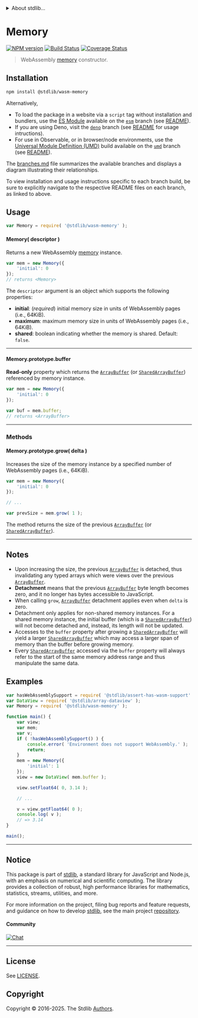 <!--

@license Apache-2.0

Copyright (c) 2024 The Stdlib Authors.

Licensed under the Apache License, Version 2.0 (the "License");
you may not use this file except in compliance with the License.
You may obtain a copy of the License at

   http://www.apache.org/licenses/LICENSE-2.0

Unless required by applicable law or agreed to in writing, software
distributed under the License is distributed on an "AS IS" BASIS,
WITHOUT WARRANTIES OR CONDITIONS OF ANY KIND, either express or implied.
See the License for the specific language governing permissions and
limitations under the License.

-->


<details>
  <summary>
    About stdlib...
  </summary>
  <p>We believe in a future in which the web is a preferred environment for numerical computation. To help realize this future, we've built stdlib. stdlib is a standard library, with an emphasis on numerical and scientific computation, written in JavaScript (and C) for execution in browsers and in Node.js.</p>
  <p>The library is fully decomposable, being architected in such a way that you can swap out and mix and match APIs and functionality to cater to your exact preferences and use cases.</p>
  <p>When you use stdlib, you can be absolutely certain that you are using the most thorough, rigorous, well-written, studied, documented, tested, measured, and high-quality code out there.</p>
  <p>To join us in bringing numerical computing to the web, get started by checking us out on <a href="https://github.com/stdlib-js/stdlib">GitHub</a>, and please consider <a href="https://opencollective.com/stdlib">financially supporting stdlib</a>. We greatly appreciate your continued support!</p>
</details>

# Memory

[![NPM version][npm-image]][npm-url] [![Build Status][test-image]][test-url] [![Coverage Status][coverage-image]][coverage-url] <!-- [![dependencies][dependencies-image]][dependencies-url] -->

> WebAssembly [memory][mdn-webassembly-memory] constructor.

<!-- Section to include introductory text. Make sure to keep an empty line after the intro `section` element and another before the `/section` close. -->

<section class="intro">

</section>

<!-- /.intro -->

<!-- Package usage documentation. -->

<section class="installation">

## Installation

```bash
npm install @stdlib/wasm-memory
```

Alternatively,

-   To load the package in a website via a `script` tag without installation and bundlers, use the [ES Module][es-module] available on the [`esm`][esm-url] branch (see [README][esm-readme]).
-   If you are using Deno, visit the [`deno`][deno-url] branch (see [README][deno-readme] for usage intructions).
-   For use in Observable, or in browser/node environments, use the [Universal Module Definition (UMD)][umd] build available on the [`umd`][umd-url] branch (see [README][umd-readme]).

The [branches.md][branches-url] file summarizes the available branches and displays a diagram illustrating their relationships.

To view installation and usage instructions specific to each branch build, be sure to explicitly navigate to the respective README files on each branch, as linked to above.

</section>

<section class="usage">

## Usage

```javascript
var Memory = require( '@stdlib/wasm-memory' );
```

#### Memory( descriptor )

Returns a new WebAssembly [memory][mdn-webassembly-memory] instance.

```javascript
var mem = new Memory({
    'initial': 0
});
// returns <Memory>
```

The `descriptor` argument is an object which supports the following properties:

-   **initial**: (_required_) initial memory size in units of WebAssembly pages (i.e., 64KiB).
-   **maximum**: maximum memory size in units of WebAssembly pages (i.e., 64KiB).
-   **shared**: boolean indicating whether the memory is shared. Default: `false`.

* * *

<a name="prop-buffer"></a>

#### Memory.prototype.buffer

**Read-only** property which returns the [`ArrayBuffer`][@stdlib/array/buffer] (or [`SharedArrayBuffer`][@stdlib/array/shared-buffer]) referenced by memory instance.

```javascript
var mem = new Memory({
    'initial': 0
});

var buf = mem.buffer;
// returns <ArrayBuffer>
```

* * *

### Methods

<a name="method-grow"></a>

#### Memory.prototype.grow( delta )

Increases the size of the memory instance by a specified number of WebAssembly pages (i.e., 64KiB).

```javascript
var mem = new Memory({
    'initial': 0
});

// ...

var prevSize = mem.grow( 1 );
```

The method returns the size of the previous [`ArrayBuffer`][@stdlib/array/buffer] (or [`SharedArrayBuffer`][@stdlib/array/shared-buffer]).

</section>

<!-- /.usage -->

* * *

<!-- Package usage notes. Make sure to keep an empty line after the `section` element and another before the `/section` close. -->

<section class="notes">

## Notes

-   Upon increasing the size, the previous [`ArrayBuffer`][@stdlib/array/buffer] is detached, thus invalidating any typed arrays which were views over the previous [`ArrayBuffer`][@stdlib/array/buffer].
-   **Detachment** means that the previous [`ArrayBuffer`][@stdlib/array/buffer] byte length becomes zero, and it no longer has bytes accessible to JavaScript.
-   When calling `grow`, [`ArrayBuffer`][@stdlib/array/buffer] detachment applies even when `delta` is zero.
-   Detachment only applies for non-shared memory instances. For a shared memory instance, the initial buffer (which is a [`SharedArrayBuffer`][@stdlib/array/shared-buffer]) will not become detached and, instead, its length will not be updated.
-   Accesses to the `buffer` property after growing a [`SharedArrayBuffer`][@stdlib/array/shared-buffer] will yield a larger [`SharedArrayBuffer`][@stdlib/array/shared-buffer] which may access a larger span of memory than the buffer before growing memory.
-   Every [`SharedArrayBuffer`][@stdlib/array/shared-buffer] accessed via the `buffer` property will always refer to the start of the same memory address range and thus manipulate the same data.

</section>

<!-- /.notes -->

<!-- Package usage examples. -->

<section class="examples">

## Examples

<!-- eslint no-undef: "error" -->

```javascript
var hasWebAssemblySupport = require( '@stdlib/assert-has-wasm-support' );
var DataView = require( '@stdlib/array-dataview' );
var Memory = require( '@stdlib/wasm-memory' );

function main() {
    var view;
    var mem;
    var v;
    if ( !hasWebAssemblySupport() ) {
        console.error( 'Environment does not support WebAssembly.' );
        return;
    }
    mem = new Memory({
        'initial': 1
    });
    view = new DataView( mem.buffer );

    view.setFloat64( 0, 3.14 );

    // ...

    v = view.getFloat64( 0 );
    console.log( v );
    // => 3.14
}

main();
```

</section>

<!-- /.examples -->

<!-- Section to include cited references. If references are included, add a horizontal rule *before* the section. Make sure to keep an empty line after the `section` element and another before the `/section` close. -->

<section class="references">

</section>

<!-- /.references -->

<!-- Section for related `stdlib` packages. Do not manually edit this section, as it is automatically populated. -->

<section class="related">

</section>

<!-- /.related -->

<!-- Section for all links. Make sure to keep an empty line after the `section` element and another before the `/section` close. -->


<section class="main-repo" >

* * *

## Notice

This package is part of [stdlib][stdlib], a standard library for JavaScript and Node.js, with an emphasis on numerical and scientific computing. The library provides a collection of robust, high performance libraries for mathematics, statistics, streams, utilities, and more.

For more information on the project, filing bug reports and feature requests, and guidance on how to develop [stdlib][stdlib], see the main project [repository][stdlib].

#### Community

[![Chat][chat-image]][chat-url]

---

## License

See [LICENSE][stdlib-license].


## Copyright

Copyright &copy; 2016-2025. The Stdlib [Authors][stdlib-authors].

</section>

<!-- /.stdlib -->

<!-- Section for all links. Make sure to keep an empty line after the `section` element and another before the `/section` close. -->

<section class="links">

[npm-image]: http://img.shields.io/npm/v/@stdlib/wasm-memory.svg
[npm-url]: https://npmjs.org/package/@stdlib/wasm-memory

[test-image]: https://github.com/stdlib-js/wasm-memory/actions/workflows/test.yml/badge.svg?branch=main
[test-url]: https://github.com/stdlib-js/wasm-memory/actions/workflows/test.yml?query=branch:main

[coverage-image]: https://img.shields.io/codecov/c/github/stdlib-js/wasm-memory/main.svg
[coverage-url]: https://codecov.io/github/stdlib-js/wasm-memory?branch=main

<!--

[dependencies-image]: https://img.shields.io/david/stdlib-js/wasm-memory.svg
[dependencies-url]: https://david-dm.org/stdlib-js/wasm-memory/main

-->

[chat-image]: https://img.shields.io/gitter/room/stdlib-js/stdlib.svg
[chat-url]: https://app.gitter.im/#/room/#stdlib-js_stdlib:gitter.im

[stdlib]: https://github.com/stdlib-js/stdlib

[stdlib-authors]: https://github.com/stdlib-js/stdlib/graphs/contributors

[umd]: https://github.com/umdjs/umd
[es-module]: https://developer.mozilla.org/en-US/docs/Web/JavaScript/Guide/Modules

[deno-url]: https://github.com/stdlib-js/wasm-memory/tree/deno
[deno-readme]: https://github.com/stdlib-js/wasm-memory/blob/deno/README.md
[umd-url]: https://github.com/stdlib-js/wasm-memory/tree/umd
[umd-readme]: https://github.com/stdlib-js/wasm-memory/blob/umd/README.md
[esm-url]: https://github.com/stdlib-js/wasm-memory/tree/esm
[esm-readme]: https://github.com/stdlib-js/wasm-memory/blob/esm/README.md
[branches-url]: https://github.com/stdlib-js/wasm-memory/blob/main/branches.md

[stdlib-license]: https://raw.githubusercontent.com/stdlib-js/wasm-memory/main/LICENSE

[mdn-webassembly-memory]: https://developer.mozilla.org/en-US/docs/WebAssembly/JavaScript_interface/Memory

[@stdlib/array/buffer]: https://github.com/stdlib-js/array-buffer

[@stdlib/array/shared-buffer]: https://github.com/stdlib-js/array-shared-buffer

</section>

<!-- /.links -->
